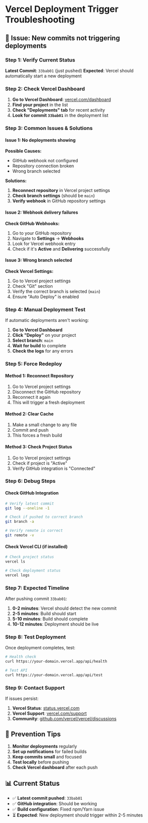 # Vercel Deployment Trigger Troubleshooting

## 🚨 **Issue: New commits not triggering deployments**

### **Step 1: Verify Current Status**

**Latest Commit**: `33bab01` (just pushed)
**Expected**: Vercel should automatically start a new deployment

### **Step 2: Check Vercel Dashboard**

1. **Go to Vercel Dashboard**: [vercel.com/dashboard](https://vercel.com/dashboard)
2. **Find your project** in the list
3. **Check "Deployments" tab** for recent activity
4. **Look for commit `33bab01`** in the deployment list

### **Step 3: Common Issues & Solutions**

#### **Issue 1: No deployments showing**
**Possible Causes:**
- GitHub webhook not configured
- Repository connection broken
- Wrong branch selected

**Solutions:**
1. **Reconnect repository** in Vercel project settings
2. **Check branch settings** (should be `main`)
3. **Verify webhook** in GitHub repository settings

#### **Issue 2: Webhook delivery failures**
**Check GitHub Webhooks:**
1. Go to your GitHub repository
2. Navigate to **Settings** → **Webhooks**
3. Look for Vercel webhook entry
4. Check if it's **Active** and **Delivering** successfully

#### **Issue 3: Wrong branch selected**
**Check Vercel Settings:**
1. Go to Vercel project settings
2. Check "Git" section
3. Verify the correct branch is selected (`main`)
4. Ensure "Auto Deploy" is enabled

### **Step 4: Manual Deployment Test**

If automatic deployments aren't working:

1. **Go to Vercel Dashboard**
2. **Click "Deploy"** on your project
3. **Select branch**: `main`
4. **Wait for build** to complete
5. **Check the logs** for any errors

### **Step 5: Force Redeploy**

#### **Method 1: Reconnect Repository**
1. Go to Vercel project settings
2. Disconnect the GitHub repository
3. Reconnect it again
4. This will trigger a fresh deployment

#### **Method 2: Clear Cache**
1. Make a small change to any file
2. Commit and push
3. This forces a fresh build

#### **Method 3: Check Project Status**
1. Go to Vercel project settings
2. Check if project is "Active"
3. Verify GitHub integration is "Connected"

### **Step 6: Debug Steps**

#### **Check GitHub Integration**
```bash
# Verify latest commit
git log --oneline -1

# Check if pushed to correct branch
git branch -a

# Verify remote is correct
git remote -v
```

#### **Check Vercel CLI** (if installed)
```bash
# Check project status
vercel ls

# Check deployment status
vercel logs
```

### **Step 7: Expected Timeline**

After pushing commit `33bab01`:
1. **0-2 minutes**: Vercel should detect the new commit
2. **2-5 minutes**: Build should start
3. **5-10 minutes**: Build should complete
4. **10-12 minutes**: Deployment should be live

### **Step 8: Test Deployment**

Once deployment completes, test:
```bash
# Health check
curl https://your-domain.vercel.app/api/health

# Test API
curl https://your-domain.vercel.app/api/test
```

### **Step 9: Contact Support**

If issues persist:
1. **Vercel Status**: [status.vercel.com](https://status.vercel.com)
2. **Vercel Support**: [vercel.com/support](https://vercel.com/support)
3. **Community**: [github.com/vercel/vercel/discussions](https://github.com/vercel/vercel/discussions)

## 🔧 **Prevention Tips**

1. **Monitor deployments** regularly
2. **Set up notifications** for failed builds
3. **Keep commits small** and focused
4. **Test locally** before pushing
5. **Check Vercel dashboard** after each push

## 📊 **Current Status**

- ✅ **Latest commit pushed**: `33bab01`
- ✅ **GitHub integration**: Should be working
- ✅ **Build configuration**: Fixed npm/Yarn issue
- ⏳ **Expected**: New deployment should trigger within 2-5 minutes 